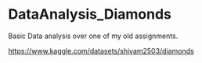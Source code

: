 # DataAnalysis_Diamonds

Basic Data analysis over one of my old assignments.

https://www.kaggle.com/datasets/shivam2503/diamonds
